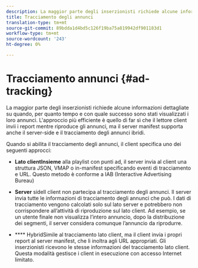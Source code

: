 ```yaml
---
description: La maggior parte degli inserzionisti richiede alcune informazioni dettagliate su quando, per quanto tempo e con quale successo sono stati visualizzati i loro annunci. L'approccio più efficiente è quello di far sì che il lettore client invii i report mentre riproduce gli annunci, ma il server manifest supporta anche il server-side e il tracciamento degli annunci ibridi.
title: Tracciamento degli annunci
translation-type: tm+mt
source-git-commit: 89bdda1d4bd5c126f19ba75a819942df901183d1
workflow-type: tm+mt
source-wordcount: '243'
ht-degree: 0%

---
```



# Tracciamento annunci {#ad-tracking}

La maggior parte degli inserzionisti richiede alcune informazioni dettagliate su quando, per quanto tempo e con quale successo sono stati visualizzati i loro annunci. L&#39;approccio più efficiente è quello di far sì che il lettore client invii i report mentre riproduce gli annunci, ma il server manifest supporta anche il server-side e il tracciamento degli annunci ibridi.

Quando si abilita il tracciamento degli annunci, il client specifica uno dei seguenti approcci:

* **Lato clientInsieme** alla playlist con punti ad, il server invia al client una struttura JSON, VMAP o in-manifest specificando eventi di tracciamento e URL. Questo metodo è conforme a IAB (Interactive Advertising Bureau)

* **Server** sideIl client non partecipa al tracciamento degli annunci. Il server invia tutte le informazioni di tracciamento degli annunci che può. I dati di tracciamento vengono calcolati solo sul lato server e potrebbero non corrispondere all’attività di riproduzione sul lato client. Ad esempio, se un utente finale non visualizza l’intero annuncio, dopo la distribuzione dei segmenti, il server considera comunque l’annuncio da riprodurre.

* **** HybridSimile al tracciamento lato client, ma il client invia i propri report al server manifest, che li inoltra agli URL appropriati. Gli inserzionisti ricevono le stesse informazioni del tracciamento lato client. Questa modalità gestisce i client in esecuzione con accesso Internet limitato.